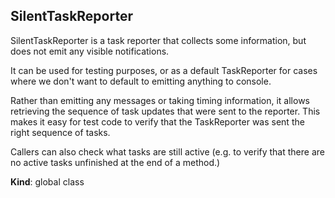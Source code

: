 <a name="SilentTaskReporter"></a>

## SilentTaskReporter
SilentTaskReporter is a task reporter that collects some information, but does not
emit any visible notifications.

It can be used for testing purposes, or as a default TaskReporter for cases where
we don't want to default to emitting anything to console.

Rather than emitting any messages or taking timing information, it allows retrieving
the sequence of task updates that were sent to the reporter.
This makes it easy for test code to verify that the TaskReporter was sent the right
sequence of tasks.

Callers can also check what tasks are still active (e.g. to verify that there are no
active tasks unfinished at the end of a method.)

**Kind**: global class  

